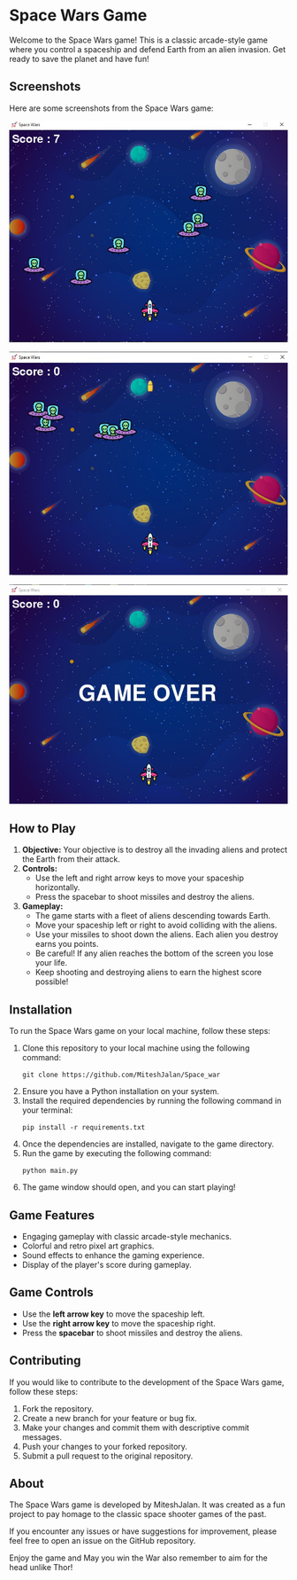 
# Space Wars Game

Welcome to the Space Wars game! This is a classic arcade-style game where you control a spaceship and defend Earth from an alien invasion. Get ready to save the planet and have fun!

## Screenshots

Here are some screenshots from the Space Wars game:

![Screenshot 1](/ScreenShots/ScreenshotS.jpg)


![Screenshot 2](/ScreenShots/ScreenshotGP.jpg)


![Screenshot 3](/ScreenShots/ScreenshotGO.jpg)


## How to Play

1. **Objective:** Your objective is to destroy all the invading aliens and protect the Earth from their attack.
2. **Controls:**
   - Use the left and right arrow keys to move your spaceship horizontally.
   - Press the spacebar to shoot missiles and destroy the aliens.
3. **Gameplay:**
   - The game starts with a fleet of aliens descending towards Earth.
   - Move your spaceship left or right to avoid colliding with the aliens.
   - Use your missiles to shoot down the aliens. Each alien you destroy earns you points.
   - Be careful! If any alien reaches the bottom of the screen you lose your life.
   - Keep shooting and destroying aliens to earn the highest score possible!

## Installation

To run the Space Wars game on your local machine, follow these steps:

1. Clone this repository to your local machine using the following command:
   ```
   git clone https://github.com/MiteshJalan/Space_war
   ```
2. Ensure you have a Python installation on your system.
3. Install the required dependencies by running the following command in your terminal:
   ```
   pip install -r requirements.txt
   ```
4. Once the dependencies are installed, navigate to the game directory.
5. Run the game by executing the following command:
   ```
   python main.py
   ```
6. The game window should open, and you can start playing!

## Game Features

- Engaging gameplay with classic arcade-style mechanics.
- Colorful and retro pixel art graphics.
- Sound effects to enhance the gaming experience.
- Display of the player's score during gameplay.

## Game Controls

- Use the **left arrow key** to move the spaceship left.
- Use the **right arrow key** to move the spaceship right.
- Press the **spacebar** to shoot missiles and destroy the aliens.

## Contributing

If you would like to contribute to the development of the Space Wars game, follow these steps:

1. Fork the repository.
2. Create a new branch for your feature or bug fix.
3. Make your changes and commit them with descriptive commit messages.
4. Push your changes to your forked repository.
5. Submit a pull request to the original repository.

## About

The Space Wars game is developed by MiteshJalan. It was created as a fun project to pay homage to the classic space shooter games of the past.

If you encounter any issues or have suggestions for improvement, please feel free to open an issue on the GitHub repository.

Enjoy the game and May you win the War also remember to aim for the head unlike Thor!
